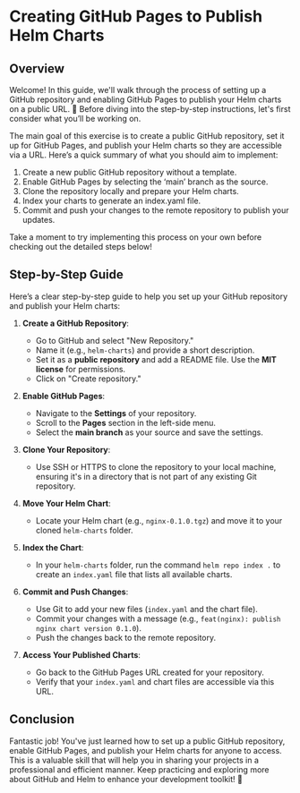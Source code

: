 # Creating GitHub Pages to Publish Helm Charts

## Overview

Welcome! In this guide, we'll walk through the process of setting up a GitHub repository and enabling GitHub Pages to publish your Helm charts on a public URL. 🚀 Before diving into the step-by-step instructions, let's first consider what you’ll be working on.

The main goal of this exercise is to create a public GitHub repository, set it up for GitHub Pages, and publish your Helm charts so they are accessible via a URL. Here’s a quick summary of what you should aim to implement:

1. Create a new public GitHub repository without a template.
2. Enable GitHub Pages by selecting the ‘main’ branch as the source.
3. Clone the repository locally and prepare your Helm charts.
4. Index your charts to generate an index.yaml file.
5. Commit and push your changes to the remote repository to publish your updates.

Take a moment to try implementing this process on your own before checking out the detailed steps below!

## Step-by-Step Guide

Here’s a clear step-by-step guide to help you set up your GitHub repository and publish your Helm charts:

1. **Create a GitHub Repository**:

   - Go to GitHub and select "New Repository."
   - Name it (e.g., `helm-charts`) and provide a short description.
   - Set it as a **public repository** and add a README file. Use the **MIT license** for permissions.
   - Click on "Create repository."

2. **Enable GitHub Pages**:

   - Navigate to the **Settings** of your repository.
   - Scroll to the **Pages** section in the left-side menu.
   - Select the **main branch** as your source and save the settings.

3. **Clone Your Repository**:

   - Use SSH or HTTPS to clone the repository to your local machine, ensuring it's in a directory that is not part of any existing Git repository.

4. **Move Your Helm Chart**:

   - Locate your Helm chart (e.g., `nginx-0.1.0.tgz`) and move it to your cloned `helm-charts` folder.

5. **Index the Chart**:

   - In your `helm-charts` folder, run the command `helm repo index .` to create an `index.yaml` file that lists all available charts.

6. **Commit and Push Changes**:

   - Use Git to add your new files (`index.yaml` and the chart file).
   - Commit your changes with a message (e.g., `feat(nginx): publish nginx chart version 0.1.0`).
   - Push the changes back to the remote repository.

7. **Access Your Published Charts**:
   - Go back to the GitHub Pages URL created for your repository.
   - Verify that your `index.yaml` and chart files are accessible via this URL.

## Conclusion

Fantastic job! You've just learned how to set up a public GitHub repository, enable GitHub Pages, and publish your Helm charts for anyone to access. This is a valuable skill that will help you in sharing your projects in a professional and efficient manner. Keep practicing and exploring more about GitHub and Helm to enhance your development toolkit! 🌟

